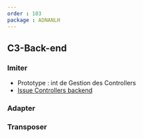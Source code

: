 ```yaml
---
order : 103
package : ADNANLH
---
```


## C3-Back-end

### Imiter

- Prototype : int de Gestion des Controllers  
- [Issue Controllers backend ](https://github.com/labs-web/prototype/issues/195)

### Adapter 


### Transposer 
 